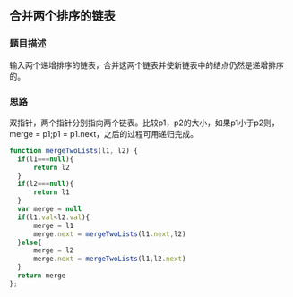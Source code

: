 ## 合并两个排序的链表

### 题目描述

输入两个递增排序的链表，合并这两个链表并使新链表中的结点仍然是递增排序的。

### 思路

双指针，两个指针分别指向两个链表。比较p1，p2的大小，如果p1小于p2则，merge = p1;p1 = p1.next，之后的过程可用递归完成。
```javascript
function mergeTwoLists(l1, l2) {
  if(l1===null){
      return l2
  }
  if(l2===null){
      return l1
  }
  var merge = null
  if(l1.val<l2.val){
      merge = l1
      merge.next = mergeTwoLists(l1.next,l2)
  }else{
      merge = l2
      merge.next = mergeTwoLists(l1,l2.next)
  }
  return merge
};
```
